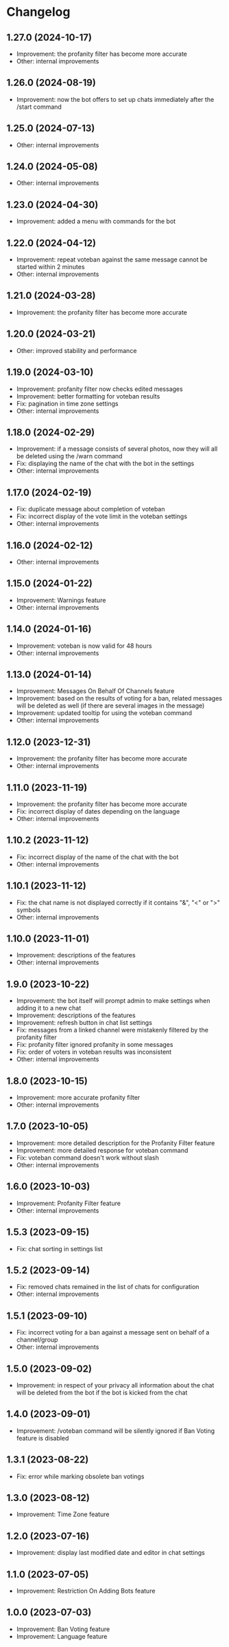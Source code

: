 # Changelog

## 1.27.0 (2024-10-17)

- Improvement: the profanity filter has become more accurate
- Other: internal improvements

## 1.26.0 (2024-08-19)

- Improvement: now the bot offers to set up chats immediately after the /start command

## 1.25.0 (2024-07-13)

- Other: internal improvements

## 1.24.0 (2024-05-08)

- Other: internal improvements

## 1.23.0 (2024-04-30)

- Improvement: added a menu with commands for the bot

## 1.22.0 (2024-04-12)

- Improvement: repeat voteban against the same message cannot be started within 2 minutes
- Other: internal improvements

## 1.21.0 (2024-03-28)

- Improvement: the profanity filter has become more accurate

## 1.20.0 (2024-03-21)

- Other: improved stability and performance

## 1.19.0 (2024-03-10)

- Improvement: profanity filter now checks edited messages
- Improvement: better formatting for voteban results
- Fix: pagination in time zone settings
- Other: internal improvements

## 1.18.0 (2024-02-29)

- Improvement: if a message consists of several photos, now they will all be deleted using the /warn command
- Fix: displaying the name of the chat with the bot in the settings
- Other: internal improvements

## 1.17.0 (2024-02-19)

- Fix: duplicate message about completion of voteban
- Fix: incorrect display of the vote limit in the voteban settings
- Other: internal improvements

## 1.16.0 (2024-02-12)

- Other: internal improvements

## 1.15.0 (2024-01-22)

- Improvement: Warnings feature
- Other: internal improvements

## 1.14.0 (2024-01-16)

- Improvement: voteban is now valid for 48 hours
- Other: internal improvements

## 1.13.0 (2024-01-14)

- Improvement: Messages On Behalf Of Channels feature
- Improvement: based on the results of voting for a ban, related messages will be deleted as well (if there are several images in the message)
- Improvement: updated tooltip for using the voteban command
- Other: internal improvements

## 1.12.0 (2023-12-31)

- Improvement: the profanity filter has become more accurate
- Other: internal improvements

## 1.11.0 (2023-11-19)

- Improvement: the profanity filter has become more accurate
- Fix: incorrect display of dates depending on the language
- Other: internal improvements

## 1.10.2 (2023-11-12)

- Fix: incorrect display of the name of the chat with the bot
- Other: internal improvements

## 1.10.1 (2023-11-12)

- Fix: the chat name is not displayed correctly if it contains "&", "<" or ">" symbols
- Other: internal improvements

## 1.10.0 (2023-11-01)

- Improvement: descriptions of the features
- Other: internal improvements

## 1.9.0 (2023-10-22)

- Improvement: the bot itself will prompt admin to make settings when adding it to a new chat
- Improvement: descriptions of the features
- Improvement: refresh button in chat list settings
- Fix: messages from a linked channel were mistakenly filtered by the profanity filter
- Fix: profanity filter ignored profanity in some messages
- Fix: order of voters in voteban results was inconsistent
- Other: internal improvements

## 1.8.0 (2023-10-15)

- Improvement: more accurate profanity filter
- Other: internal improvements

## 1.7.0 (2023-10-05)

- Improvement: more detailed description for the Profanity Filter feature
- Improvement: more detailed response for voteban command
- Fix: voteban command doesn't work without slash
- Other: internal improvements

## 1.6.0 (2023-10-03)

- Improvement: Profanity Filter feature
- Other: internal improvements

## 1.5.3 (2023-09-15)

- Fix: chat sorting in settings list

## 1.5.2 (2023-09-14)

- Fix: removed chats remained in the list of chats for configuration
- Other: internal improvements

## 1.5.1 (2023-09-10)

- Fix: incorrect voting for a ban against a message sent on behalf of a channel/group
- Other: internal improvements

## 1.5.0 (2023-09-02)

- Improvement: in respect of your privacy all information about the chat will be deleted from the bot if the bot is kicked from the chat

## 1.4.0 (2023-09-01)

- Improvement: /voteban command will be silently ignored if Ban Voting feature is disabled

## 1.3.1 (2023-08-22)

- Fix: error while marking obsolete ban votings

## 1.3.0 (2023-08-12)

- Improvement: Time Zone feature

## 1.2.0 (2023-07-16)

- Improvement: display last modified date and editor in chat settings

## 1.1.0 (2023-07-05)

- Improvement: Restriction On Adding Bots feature

## 1.0.0 (2023-07-03)

- Improvement: Ban Voting feature
- Improvement: Language feature
